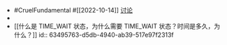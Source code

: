 - #CruelFundamental #[[2022-10-14]] [讨论](https://github.com/CYZH1307/CruelFundamental/tree/main/homework/202210/14)
-
- [[什么是 TIME_WAIT 状态，为什么需要 TIME_WAIT 状态？时间是多久，为什么？]]
  id:: 63495763-d5db-4940-ab39-517e97f2313f